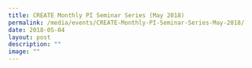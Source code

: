 ```yaml
---
title: CREATE Monthly PI Seminar Series (May 2018)
permalink: /media/events/CREATE-Monthly-PI-Seminar-Series-May-2018/
date: 2018-05-04
layout: post
description: ""
image: ""
---
```

